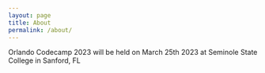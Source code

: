 ```yaml
---
layout: page
title: About
permalink: /about/
---
```


Orlando Codecamp 2023 will be held on March 25th 2023 at Seminole State College in Sanford, FL